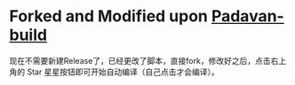 # Forked and Modified upon [Padavan-build](https://github.com/chongshengB/Padavan-build)

现在不需要新建Release了，已经更改了脚本，直接fork，修改好之后，点击右上角的 Star 星星按钮即可开始自动编译（自己点击才会编译）。
